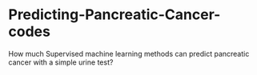 # Predicting-Pancreatic-Cancer-codes
How much Supervised machine learning methods can predict pancreatic cancer with a simple urine test?
